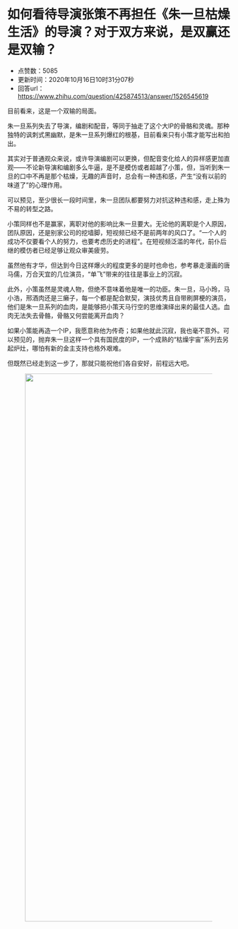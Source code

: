 # 如何看待导演张策不再担任《朱一旦枯燥生活》的导演？对于双方来说，是双赢还是双输？
- 点赞数：5085
- 更新时间：2020年10月16日10时31分07秒
- 回答url：https://www.zhihu.com/question/425874513/answer/1526545619
<body>
 <p data-pid="Z1ICM-kD">目前看来，这是一个双输的局面。</p>
 <p data-pid="W9M6XJ5n">朱一旦系列失去了导演，编剧和配音，等同于抽走了这个大IP的骨骼和灵魂。那种独特的讽刺式黑幽默，是朱一旦系列爆红的根基，目前看来只有小策才能写出和拍出。</p>
 <p data-pid="FaTJ_Z5k">其实对于普通观众来说，或许导演编剧可以更换，但配音变化给人的异样感更加直观——不论新导演和编剧多么牛逼，是不是模仿或者超越了小策，但，当听到朱一旦的口中不再是那个枯燥，无趣的声音时，总会有一种违和感，产生“没有以前的味道了”的心理作用。</p>
 <p data-pid="DO6Gcwx_">可以预见，至少很长一段时间里，朱一旦团队都要努力对抗这种违和感，走上殊为不易的转型之路。</p>
 <p data-pid="CPFZxqLD">小策同样也不是赢家，离职对他的影响比朱一旦要大。无论他的离职是个人原因，团队原因，还是别家公司的挖墙脚，短视频已经不是前两年的风口了。“一个人的成功不仅要看个人的努力，也要考虑历史的进程”。在短视频泛滥的年代，前仆后继的模仿者已经足够让观众审美疲劳。</p>
 <p data-pid="I3x0ppeH">虽然他有才华，但达到今日这样爆火的程度更多的是时也命也，参考暴走漫画的唐马儒，万合天宜的几位演员，“单飞”带来的往往是事业上的沉寂。</p>
 <p data-pid="4bvdPWVv">此外，小策虽然是灵魂人物，但绝不意味着他是唯一的功臣。朱一旦，马小玲，马小浩，邢酒肉还是三癞子，每一个都是配合默契，演技优秀且自带刷屏梗的演员，他们是朱一旦系列的血肉，是能够把小策天马行空的思维演绎出来的最佳人选。血肉无法失去骨骼，骨骼又何尝能离开血肉？</p>
 <p data-pid="BTC96N0b">如果小策能再造一个IP，我愿意称他为传奇；如果他就此沉寂，我也毫不意外。可以预见的，抛弃朱一旦这样一个具有国民度的IP，一个成熟的“枯燥宇宙”系列去另起炉灶，哪怕有新的金主支持也格外艰难。</p>
 <p data-pid="pVJfcpaq">但既然已经走到这一步了，那就只能祝他们各自安好，前程远大吧。</p>
 <figure data-size="normal">
  <img src="https://pica.zhimg.com/50/v2-948365cec64d0509deb3f68706ad0e56_720w.jpg?source=1940ef5c" data-rawwidth="1242" data-rawheight="2191" data-size="normal" data-original-token="v2-169fb5eec62a0862f27095e5ac091077" data-default-watermark-src="https://picx.zhimg.com/50/v2-61f7c03b5589a9f435e2563db521593b_720w.jpg?source=1940ef5c" class="origin_image zh-lightbox-thumb" width="1242" data-original="https://pica.zhimg.com/v2-948365cec64d0509deb3f68706ad0e56_r.jpg?source=1940ef5c">
 </figure>
 <p></p>
</body>